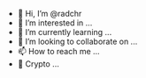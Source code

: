 - 👋 Hi, I’m @radchr
- 👀 I’m interested in ...
- 🌱 I’m currently learning ...
- 💞️ I’m looking to collaborate on ...
- 📫 How to reach me ...
- :key: Crypto ...
<!---
radchr/radchr is a ✨ special ✨ repository because its `README.md` (this file) appears on your GitHub profile.
You can click the Preview link to take a look at your changes.

emoji  -- https://www.webfx.com/tools/emoji-cheat-sheet/
--->
